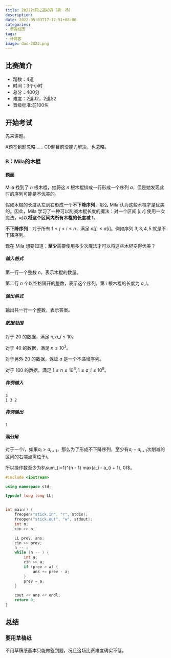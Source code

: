 ```yaml
---
title: 2022计蒜之道初赛（第一场）
description:
date: 2022-05-03T17:17:51+08:00
categories:
- 参赛经历
tags:
- 计蒜客
image: dao-2022.png
---
```


## 比赛简介

- 题数：4道
- 时间：3个小时
- 总分：400分
- 难度：2道J2，2道S2
- 晋级标准:前100名


## 开始考试

先来讲题。

A题签到题忽略……
CD题目前没能力解决，也忽略。

### B：Mila的木棍

#### 题面

$\text{Mila}$ 找到了 $n$ 根木棍，她将这 $n$ 根木棍排成一行形成一个序列 $a$，但是她发现此时的序列可能是不优美的。

假如木棍的长度从左到右形成一个**不下降序列**，那么 $\text{Mila}$ 认为这些木棍才是优美的。因此，$\text{Mila}$ 学习了一种可以削减木棍长度的魔法：对一个区间 $[l,r]$ 使用一次魔法，可以**将这个区间内所有木棍的长度减 $1$**。

**不下降序列**：对于所有 $1\leq j < i \leq n$，满足 $a[j] \leq a[i]$。例如序列 $3,3,4,5$ 就是不下降序列。

现在 $\text{Mila}$ 想要知道：**至少**需要使用多少次魔法才可以将这些木棍变得优美？

##### 输入格式

第一行一个整数 $n$，表示木棍的数量。

第二行 $n$ 个以空格隔开的整数，表示这个序列，第 $i$ 根木棍的长度为 $a\_i$。

##### 输出格式

输出共一行一个整数，表示答案。

##### 数据范围

对于 $20%$ 的数据，满足 $n,a\_i\leq 10$。

对于 $40%$ 的数据，满足 $n\leq 10^3$。

对于另外 $20%$ 的数据，保证 $a$ 是一个不递增序列。

对于 $100%$ 的数据，满足 $1\leq n\leq 10^6,1\leq a\_i\leq 10^9$。

##### 样例输入

```
3
1 3 2
```

##### 样例输出

```
1
```

#### 满分解

对于一个$i$，如果$a_i \gt a_{i + 1}$，那么为了形成不下降序列，至少有$a_i - a_{i + 1}$次削减的区间的右端点需位于$i$。

所以操作数至少为$\sum_{i=1}^{n - 1} max(a_i - a_{i + 1}, 0)$。

```c++
#include <iostream>

using namespace std;

typedef long long LL;


int main() {
    freopen("stick.in", "r", stdin);
    freopen("stick.out", "w", stdout);
    int n;
    cin >> n;

    LL prev, ans;
    cin >> prev;
    n -- ;
    while (n -- ) {
        int a;
        cin >> a;
        if (prev > a) {
            ans += prev - a;
        }
        prev = a;
    }

    cout << ans << endl;
    return 0;
}
```

## 总结

### 要用草稿纸

不用草稿纸基本只能做签到题，况且这场比赛难度确实不低。
